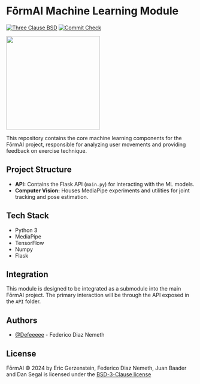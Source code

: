 # FōrmAI Machine Learning Module

[![Three Clause BSD](https://img.shields.io/badge/License-BSD-green.svg)](https://opensource.org/license/bsd-3-clause) [![Commit Check](https://github.com/commit-check/commit-check-action/actions/workflows/commit-check.yml/badge.svg)](https://github.com/Defeeeee/FormAI/actions/workflows/commit-check.yml)   


<img src="https://github.com/user-attachments/assets/00931eda-1efb-4da2-be12-f5f7ab0af75d" width="250">


<br>

This repository contains the core machine learning components for the FōrmAI project, responsible for analyzing user movements and providing feedback on exercise technique.

## Project Structure

* **API:** Contains the Flask API (`main.py`) for interacting with the ML models.
* **Computer Vision:** Houses MediaPipe experiments and utilities for joint tracking and pose estimation.

## Tech Stack

* Python 3
* MediaPipe
* TensorFlow
* Numpy
* Flask

## Integration

This module is designed to be integrated as a submodule into the main FōrmAI project. The primary interaction will be through the API exposed in the `API` folder.

## Authors

* [@Defeeeee](https://github.com/Defeeeee) - Federico Diaz Nemeth

## License

FōrmAI © 2024 by Eric Gerzenstein, Federico Diaz Nemeth, Juan Baader and Dan Segal is licensed under the [BSD-3-Clause license](https://opensource.org/license/bsd-3-clause)